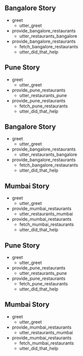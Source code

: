 ## Bangalore Story

* greet
    - utter_greet
* provide_bangalore_restaurants
    - utter_restaurants_bangalore
* provide_bangalore_restaurants
    - fetch_bangalore_restaurants
    - utter_did_that_help

## Pune Story

* greet
    - utter_greet
* provide_pune_restaurants
    - utter_restaurants_pune
* provide_pune_restaurants
    - fetch_pune_restaurants
    - utter_did_that_help

## Bangalore Story

* greet
    - utter_greet
* provide_bangalore_restaurants
    - utter_restaurants_bangalore
* provide_bangalore_restaurants
    - fetch_bangalore_restaurants
    - utter_did_that_help

## Mumbai Story

* greet
    - utter_greet
* provide_mumbai_restaurants
    - utter_restaurants_mumbai
* provide_mumbai_restaurants
    - fetch_mumbai_restaurants
    - utter_did_that_help

## Pune Story

* greet
    - utter_greet
* provide_pune_restaurants
    - utter_restaurants_pune
* provide_pune_restaurants
    - fetch_pune_restaurants
    - utter_did_that_help

## Mumbai Story

* greet
    - utter_greet
* provide_mumbai_restaurants
    - utter_restaurants_mumbai
* provide_mumbai_restaurants
    - fetch_mumbai_restaurants
    - utter_did_that_help
